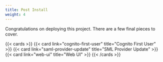 ```yaml
---
title: Post Install
weight: 4
---
```


Congratulations on deploying this project. There are a few final pieces to cover. 

{{< cards >}}
  {{< card link="cognito-first-user" title="Cognito First User" >}}
  {{< card link="saml-provider-update" title="SML Provider Update" >}}
  {{< card link="web-ui" title="Web UI" >}}
{{< /cards >}}
